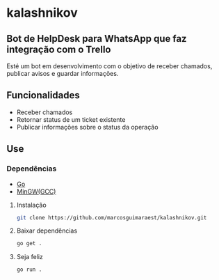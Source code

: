 # kalashnikov

## Bot de HelpDesk para WhatsApp que faz integração com o Trello

Esté um bot em desenvolvimento com o objetivo de receber chamados, publicar avisos e guardar informações.

## Funcionalidades

- Receber chamados
- Retornar status de um ticket existente
- Publicar informações sobre o status da operação

## Use

### Dependências

- [Go](https://go.dev/)
- [MinGW(GCC)](https://github.com/mstorsjo/llvm-mingw/releases)
  
1. Instalação

    ```bash
    git clone https://github.com/marcosguimaraest/kalashnikov.git
    ```

2. Baixar dependências
   
    ```bash
    go get .
    ```

3. Seja feliz

    ```bash
    go run .
    ```

